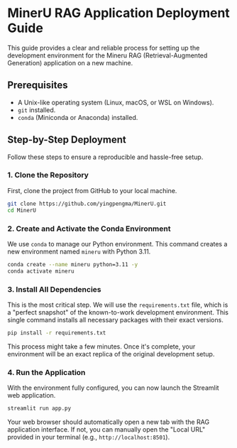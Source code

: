 # MinerU RAG Application Deployment Guide

This guide provides a clear and reliable process for setting up the development environment for the Mineru RAG (Retrieval-Augmented Generation) application on a new machine.

## Prerequisites

- A Unix-like operating system (Linux, macOS, or WSL on Windows).
- `git` installed.
- `conda` (Miniconda or Anaconda) installed.

## Step-by-Step Deployment

Follow these steps to ensure a reproducible and hassle-free setup.

### 1. Clone the Repository

First, clone the project from GitHub to your local machine.

```bash
git clone https://github.com/yingpengma/MinerU.git
cd MinerU
```

### 2. Create and Activate the Conda Environment

We use `conda` to manage our Python environment. This command creates a new environment named `mineru` with Python 3.11.

```bash
conda create --name mineru python=3.11 -y
conda activate mineru
```

### 3. Install All Dependencies

This is the most critical step. We will use the `requirements.txt` file, which is a "perfect snapshot" of the known-to-work development environment. This single command installs all necessary packages with their exact versions.

```bash
pip install -r requirements.txt
```

This process might take a few minutes. Once it's complete, your environment will be an exact replica of the original development setup.

### 4. Run the Application

With the environment fully configured, you can now launch the Streamlit web application.

```bash
streamlit run app.py
```

Your web browser should automatically open a new tab with the RAG application interface. If not, you can manually open the "Local URL" provided in your terminal (e.g., `http://localhost:8501`).
